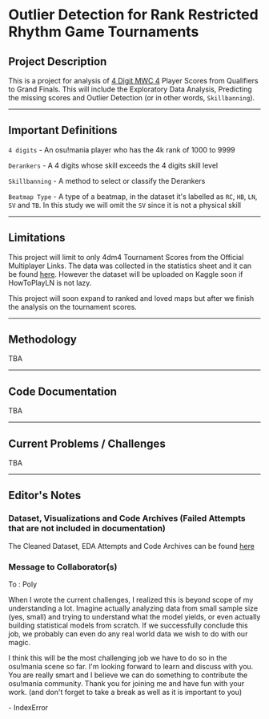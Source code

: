 # Outlier Detection for Rank Restricted Rhythm Game Tournaments

## Project Description

This is a project for analysis of [4 Digit MWC 4](https://osu.ppy.sh/wiki/en/Tournaments/4DM/4) Player Scores from Qualifiers to Grand Finals. This will include the Exploratory Data Analysis, Predicting the missing scores and Outlier Detection (or in other words, `Skillbanning`).

---

## Important Definitions

`4 digits` - An osu!mania player who has the 4k rank of 1000 to 9999

`Derankers` - A 4 digits whose skill exceeds the 4 digits skill level

`Skillbanning` - A method to select or classify the Derankers

`Beatmap Type` - A type of a beatmap, in the dataset it's labelled as `RC`, `HB`, `LN`, `SV` and `TB`. In this study we will omit the `SV` since it is not a physical skill

---

## Limitations

This project will limit to only 4dm4 Tournament Scores from the Official Multiplayer Links. The data was collected in the statistics sheet and it can be found [here](https://docs.google.com/spreadsheets/d/1ahkEH9dOcpeAWHYfpUOKo_0AjD_aIOYzmsa8fKfGBAs/edit?rm=minimal#gid=254546040). However the dataset will be uploaded on Kaggle soon if HowToPlayLN is not lazy.

This project will soon expand to ranked and loved maps but after we finish the analysis on the tournament scores.

---

## Methodology

TBA

---

## Code Documentation

TBA

---

## Current Problems / Challenges

TBA

---

## Editor's Notes

### Dataset, Visualizations and Code Archives (Failed Attempts that are not included in documentation)

The Cleaned Dataset, EDA Attempts and Code Archives can be found [here](https://drive.google.com/drive/folders/1A4AH3E1vJ7tGiC_hhnfZ8XMC6pPnu8E5?usp=sharing)

### Message to Collaborator(s)

To : Poly

When I wrote the current challenges, I realized this is beyond scope of my understanding a lot. Imagine actually analyzing data from small sample size (yes, small) and trying to understand what the model yields, or even actually building statistical models from scratch. If we successfully conclude this job, we probably can even do any real world data we wish to do with our magic.

I think this will be the most challenging job we have to do so in the osu!mania scene so far. I'm looking forward to learn and discuss with you. You are really smart and I believe we can do something to contribute the osu!mania community. Thank you for joining me and have fun with your work. (and don't forget to take a break as well as it is important to you)

\- IndexError

